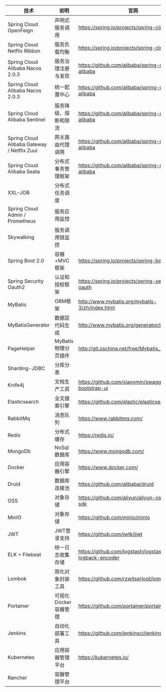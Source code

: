 












| 技术                   | 说明                 | 官网                                                 |
| ---------------------- | -------------------- | ---------------------------------------------------- |
| Spring Cloud OpenFeign | 声明式服务调用 | https://spring.io/projects/spring-cloud |
| Spring Cloud Netflix Ribbon| 服务负载均衡  | https://spring.io/projects/spring-cloud  |
| Spring Cloud Alibaba Nacos 2.0.3| 服务治理注册与发现 | https://github.com/alibaba/spring-cloud-alibaba |
| Spring Cloud Alibaba Nacos 2.0.3 | 统一配置中心 | https://github.com/alibaba/spring-cloud-alibaba |
| Spring Cloud Alibaba Sentinel| 服务降级、熔断和限流| https://github.com/alibaba/spring-cloud-alibaba |
| Spring Cloud Alibaba Gateway / Netflix Zuul| 网关路由代理调用 | https://github.com/alibaba/spring-cloud-alibaba |
| Spring Cloud Alibaba Seata  | 分布式事务管理框架 | https://github.com/alibaba/spring-cloud-alibaba |
| XXL-JOB| 分布式任务调度 ||
| Spring Cloud Admin / Prometheus| 服务应用监控 ||
| Skywalking| 服务调用链监控 ||
| Spring Boot 2.0           | 容器+MVC框架         | https://spring.io/projects/spring-boot               |
| Spring Security Oauth2 | 认证和授权框架       | https://spring.io/projects/spring-security-oauth     |
| MyBatis                | ORM框架              | http://www.mybatis.org/mybatis-3/zh/index.html       |
| MyBatisGenerator       | 数据层代码生成       | http://www.mybatis.org/generator/index.html          |
| PageHelper             | MyBatis物理分页插件  | http://git.oschina.net/free/Mybatis_PageHelper       |
| Sharding-JDBC | 分库分表 ||
| Knife4j                | 文档生产工具         | https://github.com/xiaoymin/swagger-bootstrap-ui     |
| Elasticsearch          | 全文搜索引擎             | https://github.com/elastic/elasticsearch             |
| RabbitMq               | 消息队列             | https://www.rabbitmq.com/                            |
| Redis                  | 分布式缓存           | https://redis.io/                                    |
| MongoDb                | NoSql数据库          | https://www.mongodb.com/                             |
| Docker                 | 应用容器引擎         | https://www.docker.com/                              |
| Druid                  | 数据库连接池         | https://github.com/alibaba/druid                     |
| OSS                    | 对象存储             | https://github.com/aliyun/aliyun-oss-java-sdk        |
| MinIO                  | 对象存储             | https://github.com/minio/minio                       |
| JWT                    | JWT登录支持          | https://github.com/jwtk/jjwt                         |
| ELK + Filebeat         | 统一日志收集存储     | https://github.com/logstash/logstash-logback-encoder |
| Lombok                 | 简化对象封装工具     | https://github.com/rzwitserloot/lombok               |
| Portainer              | 可视化Docker容器管理 | https://github.com/portainer/portainer               |
| Jenkins                | 自动化部署工具       | https://github.com/jenkinsci/jenkins                 |
| Kubernetes             | 应用容器管理平台     | https://kubernetes.io/                               |
| Rancher| 容器管理平台 ||
